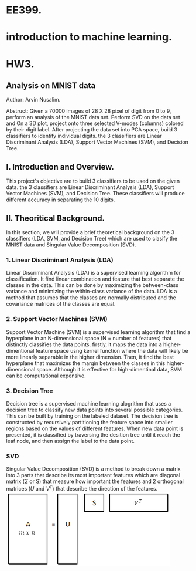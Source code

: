 # EE399. 
# introduction to machine learning. 
# HW3. 

## Analysis on MNIST data
Author: Arvin Nusalim. 

Abstruct: Given a 70000 images of 28 X 28 pixel of digit from 0 to 9, perform an analysis of the MNIST data set. Perform SVD on the data set and On a 3D plot, project onto three selected V-modes (columns) colored by their digit label. After projecting the data set into PCA space, build 3 classifiers to identify individual digits. the 3 classifiers are Linear Discriminant Analysis (LDA), Support Vector Machines (SVM), and Decision Tree.

## I. Introduction and Overview.   
This project's objective are to build 3 classifiers to be used on the given data. the 3 classifiers are Linear Discriminant Analysis (LDA), Support Vector Machines (SVM), and Decision Tree. These classifiers will produce different accuracy in separating the 10 digits.

## II. Theoritical Background. 
In this section, we will provide a brief theoretical background on the 3 classifiers (LDA, SVM, and Decision Tree) which are used to clasify the MNIST data and Singular Value Decomposition (SVD). 

### 1. Linear Discriminant Analysis (LDA)
Linear Discriminant Analysis (LDA) is a supervised learning algorithm for classification. It find linear combination and feature that best separate the classes in the data. This can be done by maximizing the between-class variance and minimizing the within-class variance of the data. LDA is a method that assumes that the classes are normally distributed and the covariance matrices of the classes are equal.

### 2. Support Vector Machines (SVM)
Support Vector Machine (SVM) is a supervised learning algorithm that find a hyperplane in an N-dimensional space (N = number of features) that distinctly classifies the data points. firstly, it maps the data into a higher-dimentional feature space usng kernel function where the data will likely be more linearly separable in the higher dimension. Then, it find the best hyperplane that maximizes the margin between the classes in this higher-dimensional space. Although it is effective for high-dimentinal data, SVM can be computational expensive.

### 3. Decision Tree
Decision tree is a supervised machine learning alogrithm that uses a decision tree to classify new data points into several possible categories. This can be built by training on the labeled dataset. The decision tree is constructed by recursively partitioning the feature space into smaller regions based on the values of different features. When new data point is presented, it is classified by traversing the desition tree until it reach the leaf node, and then assign the label to the data point.

### SVD
Singular Value Decomposition (SVD) is a method to break down a matrix into 3 parts that describe its most important features which are diagonal matrix ($\Sigma$ or S) that measure how important the features and 2 orthogonal matrices ($U$ and $V^T$) that describe the direction of the features.   
![SVD.png](SVD.png)
